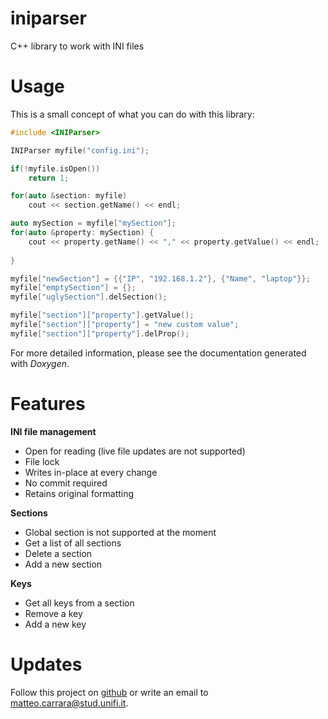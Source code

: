 # iniparser
C++ library to work with INI files

# Usage
This is a small concept of what you can do with this library:
```c++
#include <INIParser>

INIParser myfile("config.ini");

if(!myfile.isOpen())
    return 1;

for(auto &section: myfile)
    cout << section.getName() << endl;

auto mySection = myfile["mySection"];
for(auto &property: mySection) {
    cout << property.getName() << "," << property.getValue() << endl;
    
}

myfile["newSection"] = {{"IP", "192.168.1.2"}, {"Name", "laptop"}};
myfile["emptySection"] = {};
myfile["uglySection"].delSection();

myfile["section"]["property"].getValue();
myfile["section"]["property"] = "new custom value";
myfile["section"]["property"].delProp();
```
For more detailed information, please see the documentation
generated with *Doxygen*.

# Features
**INI file management**
* Open for reading (live file updates are not supported)
* File lock
* Writes in-place at every change
* No commit required
* Retains original formatting

**Sections**
* Global section is not supported at the moment
* Get a list of all sections
* Delete a section
* Add a new section

**Keys**
* Get all keys from a section
* Remove a key
* Add a new key

# Updates
Follow this project on [github](https://github.com/matteo-carrara-unifi/iniparser)
or write an email to [matteo.carrara@stud.unifi.it](matteo.carrara@stud.unifi.it).